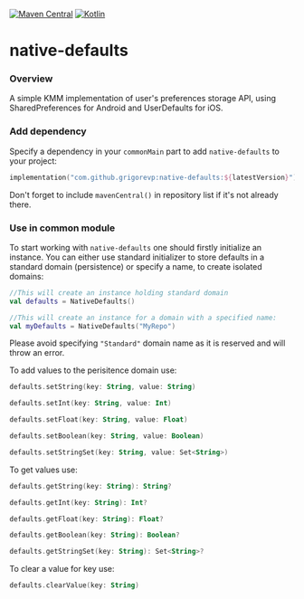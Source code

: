[![Maven Central](https://maven-badges.herokuapp.com/maven-central/com.github.grigorevp/native-defaults/badge.svg)](https://search.maven.org/artifact/com.github.grigorevp/native-defaults/1.0.5/jar)
[![Kotlin](https://img.shields.io/badge/kotlin-1.4.30-success)](https://plugins.jetbrains.com/plugin/6954-kotlin/versions)

# native-defaults

### Overview
A simple KMM implementation of user's preferences storage API, using SharedPreferences for Android and UserDefaults for iOS.

### Add dependency
Specify a dependency in your `commonMain` part to add `native-defaults` to your project:
```kotlin
implementation("com.github.grigorevp:native-defaults:${latestVersion}")
```
Don't forget to include `mavenCentral()` in repository list if it's not already there.

### Use in common module
To start working with `native-defaults` one should firstly initialize an instance. You can either use standard initializer to store defaults in a standard domain (persistence) or specify a name, to create isolated domains:
```kotlin
//This will create an instance holding standard domain
val defaults = NativeDefaults()

//This will create an instance for a domain with a specified name:
val myDefaults = NativeDefaults("MyRepo")
```
Please avoid specifying `"Standard"` domain name as it is reserved and will throw an error.

To add values to the perisitence domain use:

```kotlin
defaults.setString(key: String, value: String)

defaults.setInt(key: String, value: Int)

defaults.setFloat(key: String, value: Float)

defaults.setBoolean(key: String, value: Boolean)

defaults.setStringSet(key: String, value: Set<String>)
```

To get values use:

```kotlin
defaults.getString(key: String): String?

defaults.getInt(key: String): Int?

defaults.getFloat(key: String): Float?

defaults.getBoolean(key: String): Boolean?

defaults.getStringSet(key: String): Set<String>?
```

To clear a value for key use:

```kotlin
defaults.clearValue(key: String)
```

